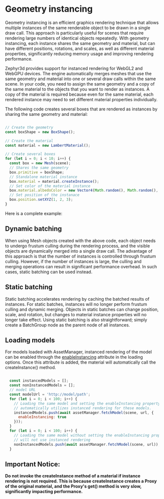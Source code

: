 # Geometry instancing

Geometry instancing is an efficient graphics rendering technique that allows multiple instances
of the same renderable object to be drawn in a single draw call. This approach is particularly
useful for scenes that require rendering large numbers of identical objects repeatedly. With geometry
instancing, each instance shares the same geometry and material, but can have different positions,
rotations, and scales, as well as different material properties, significantly reducing memory usage
and improving rendering performance.

Zephyr3d provides support for instanced rendering for WebGL2 and WebGPU devices. The engine automatically
merges meshes that use the same geometry and material into one or several draw calls within the same scene.
In your code, you need to assign the same geometry and a copy of the same material to the objects that you
want to render as instances. A copy of the material is required because even for the same material, each
rendered instance may need to set different material properties individually.

The following code creates several boxes that are rendered as instances by sharing the same geometry and material:

```javascript

// Create the geometry
const boxShape = new BoxShape();

// Create the material
const material = new LambertMaterial();

// Create several boxes
for (let i = 0; i < 10; i++) {
  const box = new Mesh(scene);
  // Shares the same geometry
  box.primitive = boxShape;
  // Standalone material instance
  box.material = material.createInstance();
  // Set color of the material instance
  box.material.albedoColor = new Vector4(Math.random(), Math.random(), Math.random(), 1);
  // Set position of the instanace
  box.position.setXYZ(1, 2, 3);
}

```

Here is a complete example:

<div class="showcase" case="tut-44"></div>

## Dynamic batching

When using Mesh objects created with the above code, each object needs to undergo frustum culling
during the rendering process, and the visible objects are dynamically merged into a single draw
call. The advantage of this approach is that the number of instances is controlled through frustum
culling. However, if the number of instances is large, the culling and merging operations can result
in significant performance overhead. In such cases, static batching can be used instead.

## Static batching

Static batching accelerates rendering by caching the batched results of instances. For static batches,
instances will no longer perform frustum culling and dynamic merging. Objects in static batches can
change position, scale, and rotation, but changes to material instance properties will no longer take
effect. Using static batching is also straightforward; simply create a BatchGroup node as the parent
node of all instances.

<div class="showcase" case="tut-45"></div>

## Loading models

For models loaded with AssetManager, instanced rendering of the model can be enabled through the
[enableInstancing](/doc/markdown/./scene.modelfetchoptions) attribute in the loading options. Once
this attribute is added, the material will automatically call the createInstance() method.

```javascript

  const instancedModels = [];
  const nonInstancedModels = [];
  // model URL
  const modelUrl = 'http://model/path';
  for (let i = 0; i < 100; i++) {
    // Loading the same model and setting the enableInstancing property to true
    // automatically utilizes instanced rendering for these models.
    instancedModels.push(await assetManager.fetchModel(scene, url, {
      enableInstancing: true
    }));
  }
  for (let i = 0; i < 100; i++) {
    // Loading the same model without setting the enableInstancing property to true
    // will not use instanced rendering
    nonInstancedModels.push(await assetManager.fetchModel(scene, url));
  }

```

## Important Notice:

**Do not invoke the createInstance method of a material if instance rendering is not required. This is because createInstance creates a Proxy of the original material, and the Proxy's get() method is very slow, significantly impacting performance.**

